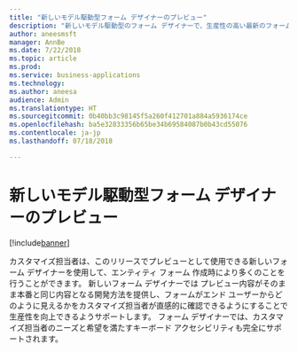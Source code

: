 ```yaml
---
title: "新しいモデル駆動型フォーム デザイナーのプレビュー"
description: "新しいモデル駆動型のフォーム デザイナーで、生産性の高い最新のフォーム オーサリングを体験します"
author: aneesmsft
manager: AnnBe
ms.date: 7/22/2018
ms.topic: article
ms.prod: 
ms.service: business-applications
ms.technology: 
ms.author: aneesa
audience: Admin
ms.translationtype: HT
ms.sourcegitcommit: 0b40bb3c98145f5a260f412701a884a5936174ce
ms.openlocfilehash: ba5e32833356b65be34b69584087b0b43cd55076
ms.contentlocale: ja-jp
ms.lasthandoff: 07/18/2018

---
```

# <a name="new-model-driven-form-designer-preview"></a>新しいモデル駆動型フォーム デザイナーのプレビュー


[!include[banner](../../includes/banner.md)]

カスタマイズ担当者は、このリリースでプレビューとして使用できる新しいフォーム デザイナーを使用して、エンティティ フォーム 作成時により多くのことを行うことができます。 新しいフォーム デザイナーでは プレビュー内容がそのまま本番と同じ内容となる開発方法を提供し、フォームがエンド ユーザーからどのように見えるかをカスタマイズ担当者が直感的に確認できるようにすることで生産性を向上できるようサポートします。 フォーム デザイナーでは、カスタマイズ担当者のニーズと希望を満たすキーボード アクセシビリティも完全にサポートされます。

